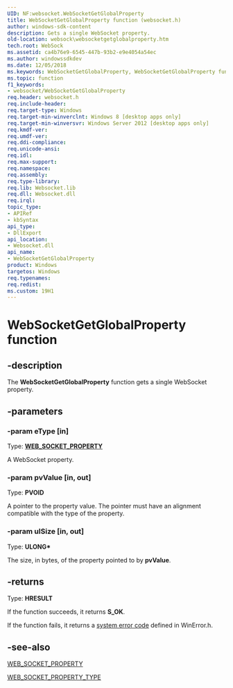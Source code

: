 ```yaml
---
UID: NF:websocket.WebSocketGetGlobalProperty
title: WebSocketGetGlobalProperty function (websocket.h)
author: windows-sdk-content
description: Gets a single WebSocket property.
old-location: websock\websocketgetglobalproperty.htm
tech.root: WebSock
ms.assetid: ca4b76e9-6545-447b-93b2-e9e4054a54ec
ms.author: windowssdkdev
ms.date: 12/05/2018
ms.keywords: WebSocketGetGlobalProperty, WebSocketGetGlobalProperty function [Websocket Protocol Component API], websock.websocketgetglobalproperty, websocket/WebSocketGetGlobalProperty
ms.topic: function
f1_keywords:
- websocket/WebSocketGetGlobalProperty
req.header: websocket.h
req.include-header: 
req.target-type: Windows
req.target-min-winverclnt: Windows 8 [desktop apps only]
req.target-min-winversvr: Windows Server 2012 [desktop apps only]
req.kmdf-ver: 
req.umdf-ver: 
req.ddi-compliance: 
req.unicode-ansi: 
req.idl: 
req.max-support: 
req.namespace: 
req.assembly: 
req.type-library: 
req.lib: Websocket.lib
req.dll: Websocket.dll
req.irql: 
topic_type:
- APIRef
- kbSyntax
api_type:
- DllExport
api_location:
- Websocket.dll
api_name:
- WebSocketGetGlobalProperty
product: Windows
targetos: Windows
req.typenames: 
req.redist: 
ms.custom: 19H1
---
```


# WebSocketGetGlobalProperty function


## -description


The <b>WebSocketGetGlobalProperty</b> function  gets a single WebSocket property.


## -parameters




### -param eType [in]

Type: <b><a href="https://docs.microsoft.com/windows/desktop/api/websocket/ns-websocket-web_socket_property">WEB_SOCKET_PROPERTY</a></b>

A WebSocket property.


### -param pvValue [in, out]

Type: <b>PVOID</b>

A pointer to the property value. The pointer must have an alignment compatible with the type of the property.


### -param ulSize [in, out]

Type: <b>ULONG*</b>

The size, in bytes, of the property pointed to by <b>pvValue</b>.


## -returns



Type: <b>HRESULT</b>

If the function succeeds, it returns <b>S_OK</b>.

If the function fails, it returns a <a href="https://docs.microsoft.com/windows/desktop/Debug/system-error-codes">system error code</a> defined in WinError.h.




## -see-also




<a href="https://docs.microsoft.com/windows/desktop/api/websocket/ns-websocket-web_socket_property">WEB_SOCKET_PROPERTY</a>



<a href="https://docs.microsoft.com/windows/desktop/api/websocket/ne-websocket-web_socket_property_type">WEB_SOCKET_PROPERTY_TYPE</a>
 

 

